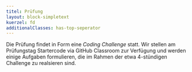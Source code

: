```yaml
---
titel: Prüfung
layout: block-simpletext
kuerzel: fd
additionalClasses: has-top-seperator
---
```


Die Prüfung findet in Form eine *Coding Challenge* statt. Wir stellen am Prüfungstag Startercode via GitHub Classroom zur Verfügung und werden einige Aufgaben formulieren, die im Rahmen der etwa 4-stündigen Challenge zu realsieren sind.
